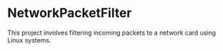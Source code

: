 # NetworkPacketFilter
This project involves filtering incoming packets to a network card using Linux systems.
